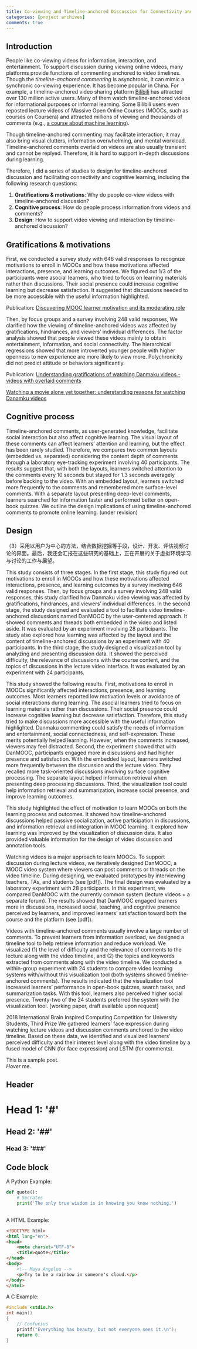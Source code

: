 ```yaml
---
title: Co-viewing and Timeline-anchored Discussion for Connectivity and Learning 
categories: [project archives]
comments: true
---
```


## Introduction

People like co-viewing videos for information, interaction, and entertainment. To support discussion during viewing online videos, many platforms provide functions of commenting anchored to video timelines. Though the <dfn info="弹幕 in Chinese">timeline-anchored commenting</dfn> is asynchronic, it can mimic a synchronic co-viewing experience. It has become popular in China. For example, a timeline-anchored video sharing platform [Bilibili](https://www.bilibili.com/) has attracted over 130 million active users. Many of them watch timeline-anchored videos for informational purposes or informal learning. Some Bilibili users even reposted lecture videos of Massive Open Online Courses (MOOCs, such as courses on Coursera) and attracted millions of viewing and thousands of comments (e.g., [a course about machine learning](https://www.bilibili.com/video/BV164411b7dx?p=1)).  

Though timeline-anchored commenting may facilitate interaction, it may also bring visual clutters, information overwhelming, and mental workload. Timeline-anchored comments overlaid on videos are also usually transient and cannot be replyed. Therefore, it is hard to support in-depth discussions during learning.  

Therefore, I did a series of studies to design for timeline-anchored discussion and facilitating connectivity and cognitive learning, including the following research questions:

1. **Gratifications & motivations**: Why do people co-view videos with timeline-anchored discussion?
2. **Cognitive process**: How do people process information from videos and comments?
3. **Design**: How to support video viewing and interaction by timeline-anchored discussion?


## Gratifications & motivations

First, we conducted a survey study with 646 valid responses to recognize motivations to enroll in MOOCs and how these motivations affected interactions, presence, and learning outcomes. We figured out 1/3 of the participants were asocial learners, who tried to focus on learning materials rather than discussions. Their social presence could increase cognitive learning but decrease satisfaction. It suggested that discussions needed to be more accessible with the useful information highlighted.  

Publication: [Discuvering MOOC learner motivation and its moderating role](https://github.com/Lynncy/lynncy.github.io/tree/main/assets/docs/mooc-motivation.pdf)  


Then, by focus groups and a survey involving 248 valid responses, We clarified how the viewing of timeline-anchored videos was affected by gratifications, hindrances, and viewers’ individual differences. The factor analysis showed that people viewed these videos mainly to obtain entertainment, information, and social connectivity. The hierarchical regressions showed that more introverted younger people with higher openness to new experience are more likely to view more. Polychronicity did not predict attitude or behaviors significantly.

Publication: [Understanding gratifications of watching Danmaku videos - videos with overlaid comments](https://github.com/Lynncy/lynncy.github.io/tree/main/assets/docs/danmaku-interview.pdf)  

[Watching a movie alone yet together: understanding reasons for watching Danamku videos](https://github.com/Lynncy/lynncy.github.io/tree/main/assets/docs/danmaku-questionnaire.pdf) 



## Cognitive process

Timeline-anchored comments, as user-generated knowledge, facilitate social interaction but also affect cognitive learning. The visual layout of these comments can affect learners’ attention and learning, but the effect has been rarely studied. Therefore, we compares two common layouts (embedded vs. separated) considering the content depth of comments through a laboratory eye-tracking experiment involving 40 participants. The results suggest that, with both the layouts, learners switched attention to the comments every 10 seconds but stayed for 1.3 seconds averagely before backing to the video. With an embedded layout, learners switched more frequently to the comments and remembered more surface-level comments. With a separate layout presenting deep-level comments, learners searched for information faster and performed better on open-book quizzes. We outline the design implications of using timeline-anchored comments to promote online learning. (under revision)



## Design

（3）采用以用户为中心的方法，结合数据挖掘等手段，设计、开发、评估视频讨论的界面。最后，我还会汇报在这些研究的基础上，正在开展的关于虚拟环境学习与讨论的工作与展望。


This study consists of three stages. In the first stage, this study figured out motivations to enroll in MOOCs and how these motivations affected interactions, presence, and learning outcomes by a survey involving 646 valid responses. Then, by focus groups and a survey involving 248 valid responses, this study clarified how Danmaku video viewing was affected by gratifications, hindrances, and viewers’ individual differences. In the second stage, the study designed and evaluated a tool to facilitate video timeline-anchored discussions named DanMOOC by the user-centered approach. It showed comments and threads both embedded in the video and listed aside. It was evaluated by an experiment involving 28 participants. The study also explored how learning was affected by the layout and the content of timeline-anchored discussions by an experiment with 40 participants. In the third stage, the study designed a visualization tool by analyzing and presenting discussion data. It showed the perceived difficulty, the relevance of discussions with the course content, and the topics of discussions in the lecture video interface. It was evaluated by an experiment with 24 participants.  

This study showed the following results. First, motivations to enroll in MOOCs significantly affected interactions, presence, and learning outcomes. Most learners reported low motivation levels or avoidance of social interactions during learning. The asocial learners tried to focus on learning materials rather than discussions. Their social presence could increase cognitive learning but decrease satisfaction. Therefore, this study tried to make discussions more accessible with the useful information highlighted. Danmaku commenting could satisfy the needs of information and entertainment, social connectedness, and self-expression. These merits potentially helped learning. However, when the comments increased, viewers may feel distracted. Second, the experiment showed that with DanMOOC, participants engaged more in discussions and had higher presence and satisfaction. With the embedded layout, learners switched more frequently between the discussion and the lecture video. They recalled more task-oriented discussions involving surface cognitive processing. The separate layout helped information retrieval when presenting deep processing discussions. Third, the visualization tool could help information retrieval and summarization, increase social presence, and improve learning outcomes.  

This study highlighted the effect of motivation to learn MOOCs on both the learning process and outcomes. It showed how timeline-anchored discussions helped passive socialization, active participation in discussions, and information retrieval and integration in MOOC learning. It explored how learning was improved by the visualization of discussion data. It also provided valuable information for the design of video discussion and annotation tools.




Watching videos is a major approach to learn MOOCs. To support discussion during lecture videos, we iteratively designed DanMOOC, a MOOC video system where viewers can post comments or threads on the video timeline. During designing, we evaluated prototypes by interviewing teachers, TAs, and students (see [pdf]). The final design was evaluated by a laboratory experiment with 28 participants. In this experiment, we compared DanMOOC with the currently common system (lecture videos + a separate forum). The results showed that DanMOOC engaged learners more in discussions, increased social, teaching, and cognitive presence perceived by learners, and improved learners’ satisfaction toward both the course and the platform (see [pdf]). 


Videos with timeline-anchored comments usually involve a large number of comments. To prevent learners from information overload, we designed a timeline tool to help retrieve information and reduce workload. We visualized (1) the level of difficulty and the relevance of comments to the lecture along with the video timeline, and (2) the topics and keywords extracted from comments along with the video timeline. We conducted a within-group experiment with 24 students to compare video learning systems with/without this visualization tool (both systems showed timeline-anchored comments). The results indicated that the visualization tool increased learners’ performance in open-book quizzes, search tasks, and summarization tasks. With this tool, learners also perceived higher social presence. Twenty-two of the 24 students preferred the system with the visualization tool. [working paper, draft available upon request] 


2018 International Brain Inspired Computing Competition for University Students, Third Prize 
We gathered learners’ face expression during watching lecture videos and discussion comments anchored to the video timeline. Based on these data, we identified and visualized learners’ perceived difficulty and their interest level along with the video timeline by a fused model of CNN (for face expression) and LSTM (for comments). 





This is a sample post.<br>
<dfn info="You can add extra information">Hover</dfn> me.

## Header

# Head 1: '#'
## Head 2: '##'
### Head 3: '###'

## Code block
A Python Example:

```python
def quote():
    # Socrates
    print('The only true wisdom is in knowing you know nothing.')
    
```
A HTML Example:

```html
<!DOCTYPE html>
<html lang="en">
<head>
    <meta charset="UTF-8">
    <title>quote</title>
</head>
<body>
    <!-- Maya Angelou -->
    <p>Try to be a rainbow in someone's cloud.</p>
</body>
</html>
```


A C Example:

```c
#include <stdio.h>
int main()
{
    // Confucius
    printf("Everything has beauty, but not everyone sees it.\n");
    return 0;
}
```